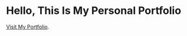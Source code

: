 # Hello, This Is My Personal Portfolio

[Visit My Portfolio]([https://duckduckgo.com](https://callmesetia.github.io/personal-portfolio/)).
